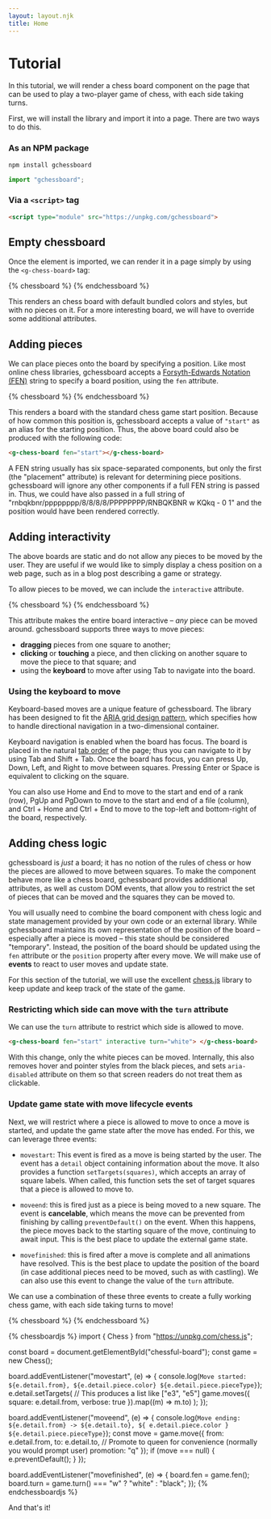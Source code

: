 ```yaml
---
layout: layout.njk
title: Home
---
```


# Tutorial

In this tutorial, we will render a chess board component on the page that can
be used to play a two-player game of chess, with each side taking turns.

First, we will install the library and import it into a page. There are two
ways to do this.

### As an NPM package

```bash
npm install gchessboard
```

```js
import "gchessboard";
```

### Via a `<script>` tag

```html
<script type="module" src="https://unpkg.com/gchessboard">
```

## Empty chessboard

Once the element is imported, we can render it in a page simply by using the
`<g-chess-board>` tag:

{% chessboard %}
<g-chess-board></g-chess-board>
{% endchessboard %}

This renders an chess board with default bundled colors and styles, but with no
pieces on it. For a more interesting board, we will have to override some
additional attributes.

## Adding pieces

We can place pieces onto the board by specifying a position. Like most online
chess libraries, gchessboard accepts a
[Forsyth-Edwards Notation (FEN)](https://en.wikipedia.org/wiki/Forsyth%E2%80%93Edwards_Notation)
string to specify a board position, using the `fen` attribute.

{% chessboard %}
<g-chess-board
  fen="rnbqkbnr/pppppppp/8/8/8/8/PPPPPPPP/RNBQKBNR">
</g-chess-board>
{% endchessboard %}

This renders a board with the standard chess game start position. Because of how
common this position is, gchessboard accepts a value of `"start"` as an alias
for the starting position. Thus, the above board could also be produced with the
following code:

```html
<g-chess-board fen="start"></g-chess-board>
```

<div class="box-tip">
  A FEN string usually has six space-separated components, but only the first
  (the "placement" attribute) is relevant for determining piece positions. gchessboard
  will ignore any other components if a full FEN string is passed in. Thus, we could
  have also passed in a full string of "rnbqkbnr/pppppppp/8/8/8/8/PPPPPPPP/RNBQKBNR w KQkq - 0 1"
  and the position would have been rendered correctly.
</div>

## Adding interactivity

The above boards are static and do not allow any pieces to be moved by the user.
They are useful if we would like to simply display a chess position on a web
page, such as in a blog post describing a game or strategy.

To allow pieces to be moved, we can include the `interactive` attribute.

{% chessboard %}
<g-chess-board fen="start" interactive></g-chess-board>
{% endchessboard %}

This attribute makes the entire board interactive – _any_ piece can be moved
around. gchessboard supports three ways to move pieces:

- **dragging** pieces from one square to another;
- **clicking** or **touching** a piece, and then clicking on another square to
  move the piece to that square; and
- using the **keyboard** to move after using <span class="keypress">Tab</span>
  to navigate into the board.

### Using the keyboard to move

Keyboard-based moves are a unique feature of gchessboard. The library has been
designed to fit the
[ARIA grid design pattern](https://www.w3.org/TR/wai-aria-practices/examples/grid/LayoutGrids.html),
which specifies how to handle directional navigation in a two-dimensional container.

Keyboard navigation is enabled when the board has focus. The board is placed
in the natural [tab order](https://developer.mozilla.org/en-US/docs/Web/HTML/Global_attributes/tabindex)
of the page; thus you can navigate to it by using <span class="keypress">Tab</span>
and <span class="keypress">Shift</span> + <span class="keypress">Tab</span>. Once
the board has focus, you can press <span class="keypress">Up</span>,
<span class="keypress">Down</span>, <span class="keypress">Left</span>, and
<span class="keypress">Right</span> to move between squares. Pressing
<span class="keypress">Enter</span> or <span class="keypress">Space</span> is
equivalent to clicking on the square.

You can also use <span class="keypress">Home</span> and
<span class="keypress">End</span> to move to the start and end of a rank (row),
<span class="keypress">PgUp</span> and <span class="keypress">PgDown</span>
to move to the start and end of a file (column), and
<span class="keypress">Ctrl</span> + <span class="keypress">Home</span> and
<span class="keypress">Ctrl</span> + <span class="keypress">End</span> to move
to the top-left and bottom-right of the board, respectively.

## Adding chess logic

gchessboard is _just_ a board; it has no notion of the rules of chess or how
the pieces are allowed to move between squares. To make the component behave
more like a chess board, gchessboard provides additional attributes, as well
as custom DOM events, that allow you to restrict the set of pieces that can
be moved and the squares they can be moved to.

You will usually need to combine the board component with chess logic and state
management provided by your own code or an external library. While gchessboard
maintains its own representation of the position of the board – especially after
a piece is moved – this state should be considered "temporary". Instead, the
position of the board should be updated using the `fen` attribute or the `position`
property after every move. We will make use of **events** to react to user moves
and update state.

For this section of the tutorial, we will use the excellent
[chess.js](https://github.com/jhlywa/chess.js/) library to keep update and keep
track of the state of the game.

### Restricting which side can move with the `turn` attribute

We can use the `turn` attribute to restrict which side is allowed to move.

```html
<g-chess-board fen="start" interactive turn="white"> </g-chess-board>
```

With this change, only the white pieces can be moved. Internally, this also
removes hover and pointer styles from the black pieces, and sets `aria-disabled`
attribute on them so that screen readers do not treat them as clickable.

### Update game state with move lifecycle events

Next, we will restrict where a piece is allowed to move to once a move is
started, and update the game state after the move has ended. For this, we can
leverage three events:

- `movestart`: This event is fired as a move is being started by the user.
  The event has a `detail` object containing information about the move. It
  also provides a function `setTargets(squares)`, which accepts an array of
  square labels. When called, this function sets the set of target squares
  that a piece is allowed to move to.

- `moveend`: this is fired just as a piece is being moved to a new square. The
  event is **cancelable**, which means the move can be prevented from finishing
  by calling `preventDefault()` on the event. When this happens, the piece moves
  back to the starting square of the move, continuing to await input. This is the
  best place to update the external game state.

- `movefinished`: this is fired after a move is complete and all animations have
  resolved. This is the best place to update the position of the board (in case
  additional pieces need to be moved, such as with castling). We can also use
  this event to change the value of the `turn` attribute.

We can use a combination of these three events to create a fully working
chess game, with each side taking turns to move!

{% chessboard %}
<g-chess-board
  id="chessful-board" fen="start" interactive turn="white">
</g-chess-board>
{% endchessboard %}

<!-- prettier-ignore-start -->
{% chessboardjs %}
import { Chess } from "https://unpkg.com/chess.js";

const board = document.getElementById("chessful-board");
const game = new Chess();

board.addEventListener("movestart", (e) => {
  console.log(`Move started: ${e.detail.from}, ${e.detail.piece.color} ${e.detail.piece.pieceType}`);
  e.detail.setTargets(
    // This produces a list like ["e3", "e5"]
    game.moves({ square: e.detail.from, verbose: true }).map((m) => m.to)
  );
});

board.addEventListener("moveend", (e) => {
  console.log(`Move ending: ${e.detail.from} -> ${e.detail.to}, ${
    e.detail.piece.color
  } ${e.detail.piece.pieceType}`);
  const move = game.move({
    from: e.detail.from,
    to: e.detail.to,
    // Promote to queen for convenience (normally you would prompt user)
    promotion: "q"
  });
  if (move === null) {
    e.preventDefault();
  }
});

board.addEventListener("movefinished", (e) => {
  board.fen = game.fen();
  board.turn = game.turn() === "w" ? "white" : "black";
});
{% endchessboardjs %}
<!-- prettier-ignore-end -->

And that's it!
